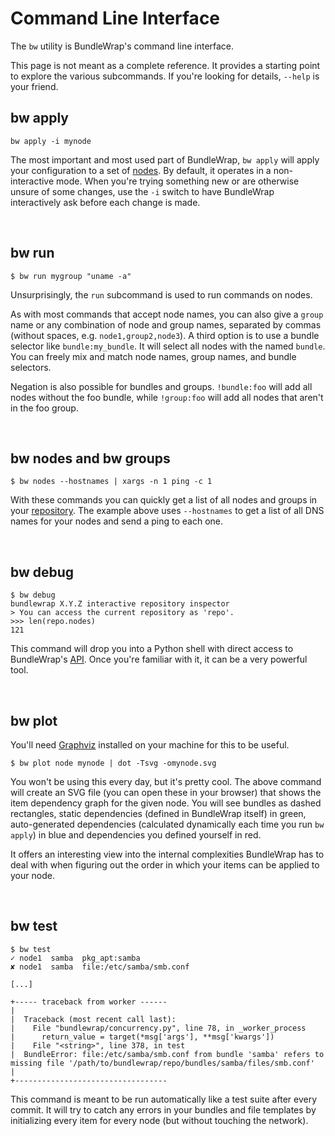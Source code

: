 # Command Line Interface

The `bw` utility is BundleWrap's command line interface.

<div class="alert alert-info">This page is not meant as a complete reference. It provides a starting point to explore the various subcommands. If you're looking for details, <code>--help</code> is your friend.</div>

## bw apply

<pre><code class="nohighlight">bw apply -i mynode</code></pre>

The most important and most used part of BundleWrap, `bw apply` will apply your configuration to a set of [nodes](../repo/nodes.py.md). By default, it operates in a non-interactive mode. When you're trying something new or are otherwise unsure of some changes, use the `-i` switch to have BundleWrap interactively ask before each change is made.

<br>

## bw run

<pre><code class="nohighlight">$ bw run mygroup "uname -a"</code></pre>

Unsurprisingly, the `run` subcommand is used to run commands on nodes.

As with most commands that accept node names, you can also give a `group` name or any combination of node and group names, separated by commas (without spaces, e.g. `node1,group2,node3`). A third option is to use a bundle selector like `bundle:my_bundle`. It will select all nodes with the named `bundle`. You can freely mix and match node names, group names, and bundle selectors.

Negation is also possible for bundles and groups. `!bundle:foo` will add all nodes without the foo bundle, while `!group:foo` will add all nodes that aren't in the foo group.

<br>

## bw nodes and bw groups

<pre><code class="nohighlight">$ bw nodes --hostnames | xargs -n 1 ping -c 1</code></pre>

With these commands you can quickly get a list of all nodes and groups in your [repository](../repo/layout.md). The example above uses `--hostnames` to get a list of all DNS names for your nodes and send a ping to each one.

<br>

## bw debug

	$ bw debug
	bundlewrap X.Y.Z interactive repository inspector
	> You can access the current repository as 'repo'.
	>>> len(repo.nodes)
	121

This command will drop you into a Python shell with direct access to BundleWrap's [API](api.md). Once you're familiar with it, it can be a very powerful tool.

<br>

## bw plot

<div class="alert alert-info">You'll need <a href="http://www.graphviz.org">Graphviz</a> installed on your machine for this to be useful.</div>

<pre><code class="nohighlight">$ bw plot node mynode | dot -Tsvg -omynode.svg</code></pre>

You won't be using this every day, but it's pretty cool. The above command will create an SVG file (you can open these in your browser) that shows the item dependency graph for the given node. You will see bundles as dashed rectangles, static dependencies (defined in BundleWrap itself) in green, auto-generated dependencies (calculated dynamically each time you run `bw apply`) in blue and dependencies you defined yourself in red.

It offers an interesting view into the internal complexities BundleWrap has to deal with when figuring out the order in which your items can be applied to your node.

<br>

## bw test

<pre><code class="nohighlight">$ bw test
✓ node1  samba  pkg_apt:samba
✘ node1  samba  file:/etc/samba/smb.conf

[...]

+----- traceback from worker ------
|
|  Traceback (most recent call last):
|    File "bundlewrap/concurrency.py", line 78, in _worker_process
|      return_value = target(*msg['args'], **msg['kwargs'])
|    File "&lt;string&gt;", line 378, in test
|  BundleError: file:/etc/samba/smb.conf from bundle 'samba' refers to missing file '/path/to/bundlewrap/repo/bundles/samba/files/smb.conf'
|
+----------------------------------
</code></pre>

This command is meant to be run automatically like a test suite after every commit. It will try to catch any errors in your bundles and file templates by initializing every item for every node (but without touching the network).
